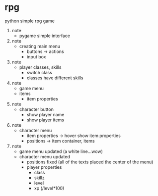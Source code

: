 # rpg
python simple rpg game

1. note
    - pygame simple interface
2. note
    - creating main menu
        - buttons -> actions
        - input box
3. note
    - player classes, skills
        - switch class
        - classes have different skills
4. note
    - game menu
    - items
        - item properties
5. note
    - character button
        - show player name
        - show player items
6. note
    - character menu
        - item properties -> hover show item properties
        - positions -> item container, items
7. note
    - game menu updated (a white line...wow)
    - character menu updated
        - positions fixed (all of the texts placed the center of the menu)
        - player properties
            - class
            - skillz
            - level
            - xp (/level*100)
